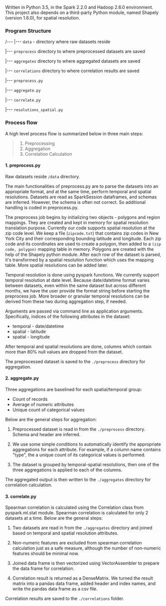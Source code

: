 Written in Python 3.5, in the Spark 2.2.0 and Hadoop 2.6.0 environment. This project also depends on a third-party Python module, named Shapely (version 1.6.0), for spatial resolution.


### Program Structure
/---
  |--- <code>data</code> - directory where raw datasets reside

  |--- <code>preprocess</code> directory to where preprocessed datasets are saved

  |--- <code>aggregates</code> directory to where aggregated datasets are saved

  |--- <code>correlations</code> directory to where correlation results are saved

  |--- <code>preprocess.py</code>

  |--- <code>aggregate.py</code>

  |--- <code>correlate.py</code>

  |--- <code>resolutions_spatial.py</code>


### Process flow
A high level process flow is summarized below in three main steps:
>    1. Preprocessing
>    2. Aggregation
>    3. Correlation Calculation

#### 1. preprocess.py
Raw datasets reside <code>/data</code> directory.

The main functionalities of preprocess.py are to parse the datasets into an appropriate format, and at the same time, perform temporal and spatial resolutions. Datasets are read as SparkSession dataframes, and schemas are inferred. However, the schema is often not correct. So additional handling is coded in preprocess.py.

The preprocess job begins by initializing two objects - polygons and region mappings. They are created and kept in memory for spatial resolution translation purpose. Currently our code supports spatial resolution at the zip code level.  We keep a file (<code>zipcode.txt</code>) that contains zip codes in New York City and their corresponding bounding latitude and longitude. Each zip code and its coordinates are used to create a polygon, then added to a <code>(zip code, polygon)</code> mapping table in memory. Polygons are created with the help of the Shapely python module. After each row of the dataset is parsed, it's transformed by a spatial resolution function which uses the mapping table. More spatial resolutions can be added later.

Temporal resolution is done using pyspark functions. We currently support temporal resolution at date level. Because date/datetime format varies between datasets, even within the same dataset but across different months, we have the user provide the format string before starting the preprocess job. More broader or granular temporal resolutions can be derived from these two during aggregation step, if needed.

Arguments are passed via command line as application arguments. Specifically, indices of the following attributes in the dataset:

* temporal - date/datetime
* spatial - latitude
* spatial - longitude

After temporal and spatial resolutions are done, columns which contain more than 80% null values are dropped from the dataset.

The preprocessed dataset is saved to the <code>./preprocess</code> directory for aggregation.


#### 2. aggregate.py
Three aggregations are baselined for each spatial/temporal group:
* Count of records
* Average of numeric attributes
* Unique count of categorical values

Below are the general steps for aggregation:

1. Preprocessed dataset is read in from the <code>./preprocess</code> directory. Schema and header are inferred.

2. We use some simple conditions to automatically identify the appropriate aggregations for each attribute. For example, if a column name contains "type", the a unique count of its categorical values is performed.

3. The dataset is grouped by temporal-spatial resolutions, then one of the three aggregations is applied to each of the columns.

The aggregated output is then written to the <code>./aggregates</code> directory for correlation calculation.


#### 3. correlate.py
Spearman correlation is calculated using the Correlation class from pyspark.ml.stat module. Spearman correlation is calculated for only 2 datasets at a time. Below are the general steps:

1. Two datasets are read in from the <code>./aggregates</code> directory and joined based on temporal and spatial resolution attributes.

2. Non-numeric features are excluded from spearman correlation calculation just as a safe measure, although the number of non-numeric features should be minimal now.

3. Joined data frame is then vectorized using VectorAssembler to prepare the data frame for correlation.

4. Correlation result is returned as a DenseMatrix. We turned the result matrix into a pandas data frame, added header and index names, and write the pandas data frame as a csv file.

Correlation results are saved to the <code>./correlations</code> folder.
